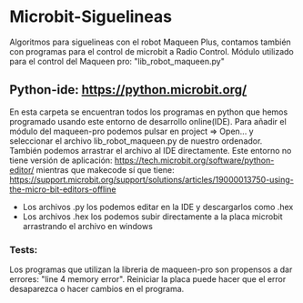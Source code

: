 # Microbit-Siguelineas
Algoritmos para siguelineas con el robot Maqueen Plus, contamos también con programas para el control de microbit a Radio Control.
Módulo utilizado para el control del Maqueen pro: "lib_robot_maqueen.py"
## Python-ide: https://python.microbit.org/
En esta carpeta se encuentran todos los programas en python que hemos programado usando este entorno de desarrollo online(IDE). Para añadir el módulo del maqueen-pro podemos pulsar en project => Open... y seleccionar el archivo lib_robot_maqueen.py de nuestro ordenador. También podemos arrastrar el archivo al IDE directamente.
Este entorno no tiene versión de aplicación: https://tech.microbit.org/software/python-editor/ mientras que makecode sí que tiene: https://support.microbit.org/support/solutions/articles/19000013750-using-the-micro-bit-editors-offline

  - Los archivos .py los podemos editar en la IDE y descargarlos como .hex
  - Los archivos .hex los podemos subir directamente a la placa microbit arrastrando el archivo en windows

### Tests:
Los programas que utilizan la libreria de maqueen-pro son propensos a dar errores: "line 4 memory error". Reiniciar la placa puede hacer que el error desaparezca o hacer cambios en
el programa.
